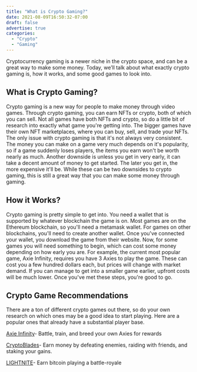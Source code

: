 ```yaml
---
title: "What is Crypto Gaming?"
date: 2021-08-09T16:50:32-07:00
draft: false
advertise: true
categories:
  - "Crypto"
  - "Gaming"
---
```


Cryptocurrency gaming is a newer niche in the crypto space, and can be a great way to make some money. Today, we’ll talk about what exactly crypto gaming is, how it works, and some good games to look into.

## What is Crypto Gaming?

Crypto gaming is a new way for people to make money through video games. Through crypto gaming, you can earn NFTs or crypto, both of which you can sell. Not all games have both NFTs and crypto, so do a little bit of research into exactly what game you're getting into. The bigger games have their own NFT marketplaces, where you can buy, sell, and trade your NFTs. The only issue with crypto gaming is that it's not always very consistent. The money you can make on a game very much depends on it's popularity, so if a game suddenly loses players, the items you earn won't be worth nearly as much. Another downside is unless you get in very early, it can take a decent amount of money to get started. The later you get in, the more expensive it'll be. While these can be two downsides to crypto gaming, this is still a great way that you can make some money through gaming.

## How it Works?

Crypto gaming is pretty simple to get into. You need a wallet that is supported by whatever blockchain the game is on. Most games are on the Ethereum blockchain, so you'll need a metamask wallet. For games on other blockchains, you'll need to create another wallet. Once you've connected your wallet, you download the game from their website. Now, for some games you will need something to begin, which can cost some money depending on how early you are. For example, the current most popular game, Axie Infinity, requires you have 3 Axies to play the game. These can cost you a few hundred dollars each, but prices will change with market demand. If you can manage to get into a smaller game earlier, upfront costs will be much lower. Once you've met these steps, you're good to go.

## Crypto Game Recommendations

There are a ton of different crypto games out there, so do your own research on which ones may be a good idea to start playing. Here are a popular ones that already have a substantial player base.

[Axie Infinity](https://axieinfinity.com/)- Battle, train, and breed your own Axies for rewards

[CryptoBlades](https://www.cryptoblades.io/)- Earn money by defeating enemies, raiding with friends, and staking your gains.

[LIGHTNITE](https://lightnite.io/)-  Earn bitcoin playing a battle-royale

